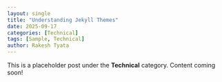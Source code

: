 ```yaml
---
layout: single
title: "Understanding Jekyll Themes"
date: 2025-09-17
categories: [Technical]
tags: [Sample, Technical]
author: Rakesh Tyata
---
```


This is a placeholder post under the **Technical** category. Content coming soon!
